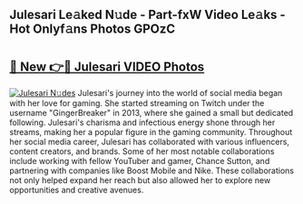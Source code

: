 ## Julesari Le𝚊ked N𝚞de - Part-fxW Video Le𝚊ks - Hot Onlyf𝚊ns Photos GPOzC

# <h2><a href="http://ac45043.deff.icu/?id=Julesari">🔗 New 👉🔴 Julesari VIDEO Photos</a></h2>

[![Julesari N𝚞des](https://i.imgur.com/rIISA9y.gif)](http://ac45043.deff.icu/?id=Julesari)
Julesari's journey into the world of social media began with her love for gaming. She started streaming on Twitch under the username "GingerBreaker" in 2013, where she gained a small but dedicated following. Julesari's charisma and infectious energy shone through her streams, making her a popular figure in the gaming community. Throughout her social media career, Julesari has collaborated with various influencers, content creators, and brands. Some of her most notable collaborations include working with fellow YouTuber and gamer, Chance Sutton, and partnering with companies like Boost Mobile and Nike. These collaborations not only helped expand her reach but also allowed her to explore new opportunities and creative avenues.
